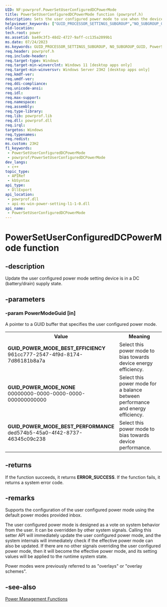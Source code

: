 ```yaml
---
UID: NF:powrprof.PowerSetUserConfiguredDCPowerMode
title: PowerSetUserConfiguredDCPowerMode function (powrprof.h)
description: Sets the user configured power mode to use when the device is on DC.
helpviewer_keywords: ["GUID_PROCESSOR_SETTINGS_SUBGROUP","NO_SUBGROUP_GUID","PowerSetUserConfiguredDCPowerMode","PowerSetUserConfiguredDCPowerMode function","base.powersetuserconfigureddcpowermode","powersetting/PowerSetUserConfiguredDCPowerMode","powrprof/PowerSetUserConfiguredDCPowerMode"]
old-location:
tech.root: power
ms.assetid: ba49c3f3-48d2-4727-9aff-cc135a2099b1
ms.date: 07/24/2023
ms.keywords: GUID_PROCESSOR_SETTINGS_SUBGROUP, NO_SUBGROUP_GUID, PowerSetUserConfiguredDCPowerMode, PowerSetUserConfiguredDCPowerMode function, base.powersetuserconfigureddcpowermode, powersetting/PowerSetUserConfiguredDCPowerMode, powrprof/PowerSetUserConfiguredDCPowerMode
req.header: powrprof.h
req.include-header: 
req.target-type: Windows
req.target-min-winverclnt: Windows 11 [desktop apps only]
req.target-min-winversvr: Windows Server 23H2 [desktop apps only]
req.kmdf-ver: 
req.umdf-ver: 
req.ddi-compliance: 
req.unicode-ansi: 
req.idl: 
req.max-support: 
req.namespace: 
req.assembly: 
req.type-library: 
req.lib: powrprof.lib
req.dll: powrprof.dll
req.irql: 
targetos: Windows
req.typenames: 
req.redist: 
ms.custom: 23H2
f1_keywords:
 - PowerSetUserConfiguredDCPowerMode
 - powrprof/PowerSetUserConfiguredDCPowerMode
dev_langs:
 - c++
topic_type:
 - APIRef
 - kbSyntax
api_type:
 - DllExport
api_location:
 - powrprof.dll
 - api-ms-win-power-setting-l1-1-0.dll
api_name:
 - PowerSetUserConfiguredDCPowerMode
---
```


# PowerSetUserConfiguredDCPowerMode function

## -description

Update the user configured power mode setting device is in a DC (battery/drain) supply state.

## -parameters

### -param PowerModeGuid [in]

A pointer to a GUID buffer that specifies the user configured power mode.

<table>
<tr>
<th>Value</th>
<th>Meaning</th>
</tr>
<tr>
<td width="40%"><a id="GUID_POWER_MODE_BEST_EFFICIENCY"></a><a id="guid_power_mode_best_efficiency"></a><dl>
<dt><b>GUID_POWER_MODE_BEST_EFFICIENCY</b></dt>
<dt>961cc777-2547-4f9d-8174-7d86181b8a7a</dt>
</dl>
</td>
<td width="60%">
Select this power mode to bias towards device energy efficiency.

</td>
</tr>
<tr>
<td width="40%"><a id="GUID_POWER_MODE_NONE"></a><a id="guid_power_mode_none"></a><dl>
<dt><b>GUID_POWER_MODE_NONE</b></dt>
<dt>00000000-0000-0000-0000-000000000000</dt>
</dl>
</td>
<td width="60%">
Select this power mode for a balance between performance and energy efficiency.

</td>
</tr>
<tr>
<td width="40%"><a id="GUID_POWER_MODE_BEST_PERFORMANCE"></a><a id="guid_power_mode_best_performance"></a><dl>
<dt><b>GUID_POWER_MODE_BEST_PERFORMANCE</b></dt>
<dt>ded574b5-45a0-4f42-8737-46345c09c238</dt>
</dl>
</td>
<td width="60%">
Select this power mode to bias towards device performance.

</td>
</tr>
</table>

## -returns

If the function succeeds, it returns <b>ERROR_SUCCESS</b>. If the function fails, it returns a system error code.

## -remarks

Supports the configuration of the user configured power mode using the default power modes provided inbox.

The user configured power mode is designed as a vote on system behavior from the user. It can be overridden by other system signals. Calling this setter API will immediately update the user configured power mode, and the system internals will immediately check if the effective power mode can also be updated. If there are no other signals overriding the user configured power mode, then it will become the effective power mode, and its setting values will be applied to the runtime system state.

Power modes were previously referred to as "overlays" or "overlay schemes".

## -see-also

<a href="/windows/desktop/Power/power-management-functions">Power Management Functions</a>
